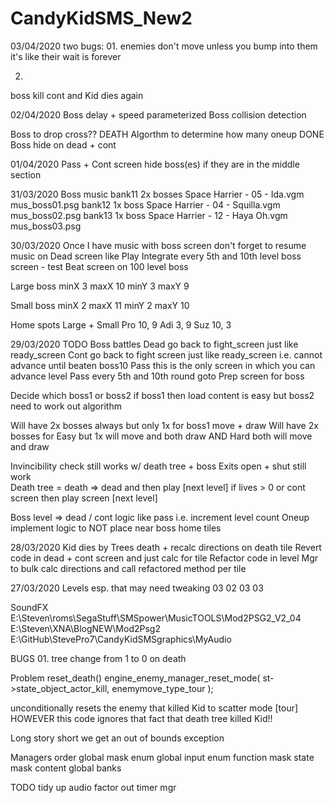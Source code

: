 # CandyKidSMS_New2

03/04/2020
two bugs:
01.
enemies don't move unless you bump into them	it's like their wait is forever

02.
boss kill cont and Kid dies again


02/04/2020
Boss delay + speed parameterized
Boss collision detection

Boss to drop cross??	DEATH
Algorthm to determine how many oneup
DONE
Boss hide on dead + cont

01/04/2020
Pass + Cont screen	hide boss(es) if they are in the middle section

31/03/2020
Boss music
bank11		2x bosses		Space Harrier - 05 - Ida.vgm		mus_boss01.psg
bank12		1x boss			Space Harrier - 04 - Squilla.vgm	mus_boss02.psg
bank13		1x boss			Space Harrier - 12 - Haya Oh.vgm	mus_boss03.psg

30/03/2020
Once I have music with boss screen don't forget to resume music on Dead screen like Play
Integrate every 5th and 10th level boss screen - test Beat screen on 100 level boss

Large boss
minX	3	maxX	10
minY	3	maxY	 9

Small boss
minX	2	maxX	11
minY	2	maxY	10

Home spots
Large + Small
Pro		10, 9
Adi		 3, 9
Suz		10, 3

29/03/2020
TODO
Boss battles
Dead	go back to fight_screen	just like ready_screen
Cont	go back to fight screen just like ready_screen
i.e.	cannot advance until beaten boss10
Pass	this is the only screen in which you can advance level
Pass	every 5th and 10th round goto Prep screen for boss

Decide which boss1 or boss2
if boss1 then load content is easy but boss2 need to work out algorithm

Will have 2x bosses always but only 1x for boss1 move + draw
Will have 2x bosses for Easy but 1x will move and both draw AND Hard both will move and draw


Invincibility	check still works	w/ death tree + boss
Exits open + shut still work	
Death tree = death => dead and then play [next level] if lives > 0 or cont screen then play screen [next level]

Boss level => dead / cont logic like pass i.e. increment level count
Oneup implement logic to NOT place near boss home tiles


28/03/2020
Kid dies by Trees death + recalc directions on death tile
Revert code in dead + cont screen and just calc for  tile
Refactor code in level Mgr to bulk calc directions and call refactored method per tile

27/03/2020
Levels esp. that may need tweaking
03	02
03	03


SoundFX
E:\Steven\roms\SegaStuff\SMSpower\MusicTOOLS\Mod2PSG2_V2_04
E:\Steven\XNA\BlogNEW\Mod2Psg2
E:\GitHub\StevePro7\CandyKidSMSgraphics\MyAudio


BUGS
01.
tree change from 1 to 0 on death

Problem
reset_death()
engine_enemy_manager_reset_mode( st->state_object_actor_kill, enemymove_type_tour );

unconditionally resets the enemy that killed Kid to scatter mode [tour]
HOWEVER this code ignores that fact that death tree killed Kid!!

Long story short we get an out of bounds exception

Managers order
global
mask
enum		global
input		enum
function	mask
state		mask
content		global		banks




TODO
tidy up audio
factor out timer mgr